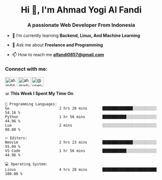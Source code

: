 <h1 align="center">Hi 👋, I'm Ahmad Yogi Al Fandi</h1>
<h3 align="center">A passionate Web Developer From Indonesia</h3>

- 🌱 I’m currently learning **Backend, Linux, And Machine Learning**

- 💬 Ask me about **Freelance and Programming**

- 📫 How to reach me **<alfandi0857@gmail.com>**

<h3 align="left">Connect with me:</h3>
<p align="left">
<a href="https://instagram.com/ahyalfan" target="blank"><img align="center" src="https://raw.githubusercontent.com/rahuldkjain/github-profile-readme-generator/master/src/images/icons/Social/instagram.svg" alt="ahm4d_alf" height="30" width="40" /></a>
  <a href="https://linkedin.com/in/ahmad-yogi-al-fandi" target="blank"><img align="center" src="https://raw.githubusercontent.com/rahuldkjain/github-profile-readme-generator/master/src/images/icons/Social/linked-in-alt.svg" alt="ahmad-yogi-al-fandi" height="30" width="40" /></a>
<a href="https://www.youtube.com/channel/UCLI1Dos-XvgatVk20PHrq2A" target="blank"><img align="center" src="https://raw.githubusercontent.com/rahuldkjain/github-profile-readme-generator/master/src/images/icons/Social/youtube.svg" alt="@user-et3bg8ny5g" height="30" width="40" /></a>
</p>

<!--START_SECTION:waka-->

📊 **This Week I Spent My Time On**

```text
💬 Programming Languages:
Go                       2 hrs 20 mins       ██████████████░░░░░░░░░░░   54.16 %
Python                   1 hr 56 mins        ███████████░░░░░░░░░░░░░░   44.96 %
Lua                      2 mins              ░░░░░░░░░░░░░░░░░░░░░░░░░   00.88 %

🔥 Editors:
Neovim                   2 hrs 23 mins       ██████████████░░░░░░░░░░░   55.04 %
VS Code                  1 hr 56 mins        ███████████░░░░░░░░░░░░░░   44.96 %

💻 Operating System:
Linux                    4 hrs 20 mins       █████████████████████████   100.00 %
```

<!--END_SECTION:waka-->
